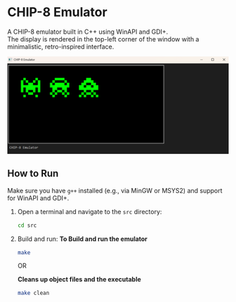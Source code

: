 # CHIP-8 Emulator

A CHIP-8 emulator built in C++ using WinAPI and GDI+.  
The display is rendered in the top-left corner of the window with a minimalistic, retro-inspired interface.

![img.png](https://github.com/IlanVinograd/CHIP-8/blob/main/Img/img.png)

## How to Run

Make sure you have `g++` installed (e.g., via MinGW or MSYS2) and support for WinAPI and GDI+.

1. Open a terminal and navigate to the `src` directory:
   ```bash
   cd src

2. Build and run:
    **To Build and run the emulator**
    ```bash
   make
    ```
   OR
    
   **Cleans up object files and the executable**
   ```bash        
   make clean
   ```
